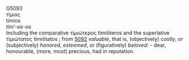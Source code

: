<body>
  <p>G5093<br>  τίμιος  <br> timios  <br><i>tim‘-ee-os </i><br>Including the comparative   τίμιώτερος    timiōteros   and the superlative   τίμιώτατος    timiōtatos  ; from <a href="g5092.htm">5092</a>  <i>valuable</i>, that is, (objectively) <i>costly</i>, or (subjectively) <i>honored</i>, <i>esteemed</i>, or (figuratively) <i>beloved:</i> - dear, honourable, (more, most) precious, had in reputation.<br></p>
 </body>